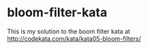# bloom-filter-kata
This is my solution to the boom filter kata at http://codekata.com/kata/kata05-bloom-filters/

